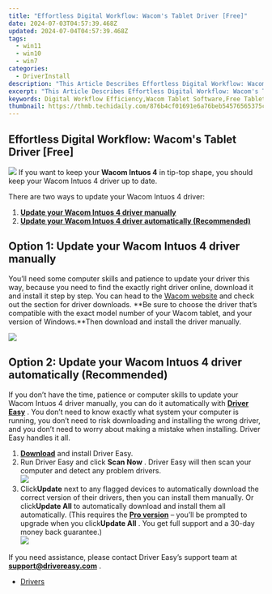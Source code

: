 ```yaml
---
title: "Effortless Digital Workflow: Wacom's Tablet Driver [Free]"
date: 2024-07-03T04:57:39.468Z
updated: 2024-07-04T04:57:39.468Z
tags:
  - win11
  - win10
  - win7
categories:
  - DriverInstall
description: "This Article Describes Effortless Digital Workflow: Wacom's Tablet Driver [Free]"
excerpt: "This Article Describes Effortless Digital Workflow: Wacom's Tablet Driver [Free]"
keywords: Digital Workflow Efficiency,Wacom Tablet Software,Free Tablet Driver Download,No-Cost Digital Enhancement,Wacom Tablet Optimization,Effortless Digital Drawing & Writing,Wacom Tablet Compatibility Guide
thumbnail: https://thmb.techidaily.com/876b4cf01691e6a76beb54576565375ccfec6aaf58375585e8d7cab9fd27ade4.jpg
---
```


## Effortless Digital Workflow: Wacom's Tablet Driver [Free]

![](https://images.drivereasy.com/wp-content/uploads/2018/07/img_5b5af7bfcbd83-300x204.jpg) If you want to keep your **Wacom Intuos 4**  in tip-top shape, you should keep your Wacom Intuos 4 driver up to date.

There are two ways to update your Wacom Intuos 4 driver:

1. [**Update your Wacom Intuos 4 driver manually**](#o1)
2. [**Update your Wacom Intuos 4 driver automatically (Recommended)**](#o2)

## Option 1: Update your Wacom Intuos 4 driver manually

You’ll need some computer skills and patience to update your driver this way, because you need to find the exactly right driver online, download it and install it step by step. You can head to the [Wacom website](https://www.wacom.com/en/support/product-support/drivers) and check out the section for driver downloads. **Be sure to choose the driver that’s compatible with the exact model number of your Wacom tablet, and your version of Windows.**Then download and install the driver manually.

![](https://images.drivereasy.com/wp-content/uploads/2018/11/img_5bf120f297b3a.jpg)

## Option 2: Update your Wacom Intuos 4 driver automatically (Recommended)

If you don’t have the time, patience or computer skills to update your Wacom Intuos 4 driver manually, you can do it automatically with **[Driver Easy](https://tools.techidaily.com/drivereasy/download/)** . You don’t need to know exactly what system your computer is running, you don’t need to risk downloading and installing the wrong driver, and you don’t need to worry about making a mistake when installing. Driver Easy handles it all.

1. [**Download**](https://tools.techidaily.com/drivereasy/download/) and install Driver Easy.
2. Run Driver Easy and click **Scan Now** . Driver Easy will then scan your computer and detect any problem drivers.  
![](https://images.drivereasy.com/wp-content/uploads/2018/10/img_5bb86496de600.jpg)
3. Click**Update** next to any flagged devices to automatically download the correct version of their drivers, then you can install them manually. Or click**Update All** to automatically download and install them all automatically. (This requires the **[Pro version](https://tools.techidaily.com/drivereasy/download/)**  – you’ll be prompted to upgrade when you click**Update All** . You get full support and a 30-day money back guarantee.)  
![](https://images.drivereasy.com/wp-content/uploads/2018/10/img_5bb8645973c3d.jpg)

 If you need assistance, please contact Driver Easy’s support team at **<support@drivereasy.com>** .

* [Drivers](https://tools.techidaily.com/drivereasy/download/)

<ins class="adsbygoogle"
     style="display:block"
     data-ad-format="autorelaxed"
     data-ad-client="ca-pub-7571918770474297"
     data-ad-slot="1223367746"></ins>



<ins class="adsbygoogle"
     style="display:block"
     data-ad-client="ca-pub-7571918770474297"
     data-ad-slot="8358498916"
     data-ad-format="auto"
     data-full-width-responsive="true"></ins>


